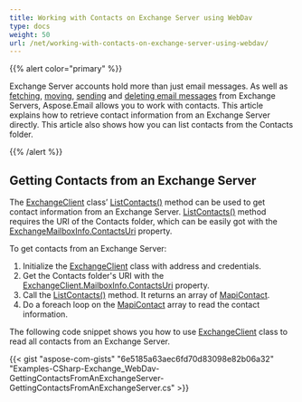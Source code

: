 ```yaml
---
title: Working with Contacts on Exchange Server using WebDav
type: docs
weight: 50
url: /net/working-with-contacts-on-exchange-server-using-webdav/
---
```



{{% alert color="primary" %}} 

Exchange Server accounts hold more than just email messages. As well as [fetching](/email/net/working-with-exchange-mailbox-and-messages-using-webdav/#fetch-messages-from-an-exchange-server-mailbox), [moving](/email/net/working-with-exchange-mailbox-and-messages-using-webdav/#moving-messages), [sending](/email/net/working-with-exchange-mailbox-and-messages-using-webdav/#sending-email-messages) and [deleting email messages](/email/net/working-with-exchange-mailbox-and-messages-using-webdav/#deleting-messages) from Exchange Servers, Aspose.Email allows you to work with contacts. This article explains how to retrieve contact information from an Exchange Server directly. This article also shows how you can list contacts from the Contacts folder.

{{% /alert %}} 
## **Getting Contacts from an Exchange Server**
The [ExchangeClient](https://apireference.aspose.com/email/net/aspose.email.clients.exchange.dav/exchangeclient) class’ [ListContacts()](https://apireference.aspose.com/email/net/aspose.email.clients.exchange.dav/exchangeclient/methods/listcontacts) method can be used to get contact information from an Exchange Server. [ListContacts()](https://apireference.aspose.com/email/net/aspose.email.clients.exchange.dav/exchangeclient/methods/listcontacts) method requires the URI of the Contacts folder, which can be easily got with the [ExchangeMailboxInfo.ContactsUri](https://apireference.aspose.com/email/net/aspose.email.clients.exchange/exchangemailboxinfo/properties/contactsuri) property.

To get contacts from an Exchange Server:

1. Initialize the [ExchangeClient](https://apireference.aspose.com/email/net/aspose.email.clients.exchange.dav/exchangeclient) class with address and credentials.
1. Get the Contacts folder's URI with the [ExchangeClient.MailboxInfo.ContactsUri](https://apireference.aspose.com/email/net/aspose.email.clients.exchange/exchangemailboxinfo/properties/contactsuri) property.
1. Call the [ListContacts()](https://apireference.aspose.com/email/net/aspose.email.clients.exchange.dav/exchangeclient/methods/listcontacts) method. It returns an array of [MapiContact](https://apireference.aspose.com/email/net/aspose.email.mapi/mapicontact).
1. Do a foreach loop on the [MapiContact](https://apireference.aspose.com/email/net/aspose.email.mapi/mapicontact) array to read the contact information.

The following code snippet shows you how to use [ExchangeClient](https://apireference.aspose.com/email/net/aspose.email.clients.exchange.dav/exchangeclient) class to read all contacts from an Exchange Server.



{{< gist "aspose-com-gists" "6e5185a63aec6fd70d83098e82b06a32" "Examples-CSharp-Exchange_WebDav-GettingContactsFromAnExchangeServer-GettingContactsFromAnExchangeServer.cs" >}}
